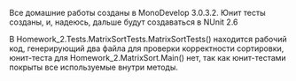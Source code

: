 Все домашние работы созданы в MonoDevelop 3.0.3.2. 
Юнит тесты созданы, и, надеюсь, дальше будут создаваться в NUnit 2.6

В Homework_2.Tests.MatrixSortTests.MatrixSortTests() находится рабочий код, генерирующий два файла для проверки корректности сортировки, юнит-теста для Homework_2.MatrixSort.Main() нет, так как юнит-тестами покрыты все используемые внутри методы.

